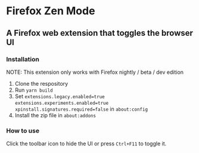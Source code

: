 # Firefox Zen Mode

## A Firefox web extension that toggles the browser UI

### Installation

NOTE: This extension only works with Firefox nightly / beta / dev edition

1. Clone the respository
2. Run `yarn build`
3. Set `extensions.legacy.enabled=true` `extensions.experiments.enabled=true` `xpinstall.signatures.required=false` in `about:config`
4. Install the zip file in `about:addons`

### How to use

Click the toolbar icon to hide the UI or press `Ctrl+F11` to toggle it.